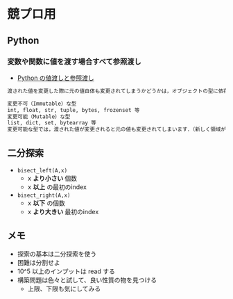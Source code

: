 # 競プロ用

## Python

### 変数や関数に値を渡す場合すべて参照渡し

- [Python の値渡しと参照渡し](http://amacbee.hatenablog.com/entry/2016/12/07/004510)

```txt
渡された値を変更した際に元の値自体も変更されてしまうかどうかは，オブジェクトの型に依存します．

変更不可（Immutable）な型
int, float, str, tuple, bytes, frozenset 等
変更可能（Mutable）な型
list, dict, set, bytearray 等
変更可能な型では，渡された値が変更されると元の値も変更されてしまいます．（新しく領域が確保されません）
```

## 二分探索

- `bisect_left(A,x)`
  - x __より小さい__ 個数
  - x __以上__ の最初のindex
- `bisect_right(A,x)`
  - x __以下__ の個数
  - x __より大きい__ 最初のindex

## メモ

- 探索の基本は二分探索を使う
- 困難は分割せよ
- 10^5 以上のインプットは read する
- 構築問題は色々と試して、良い性質の物を見つける
  - 上限、下限も気にしてみる
